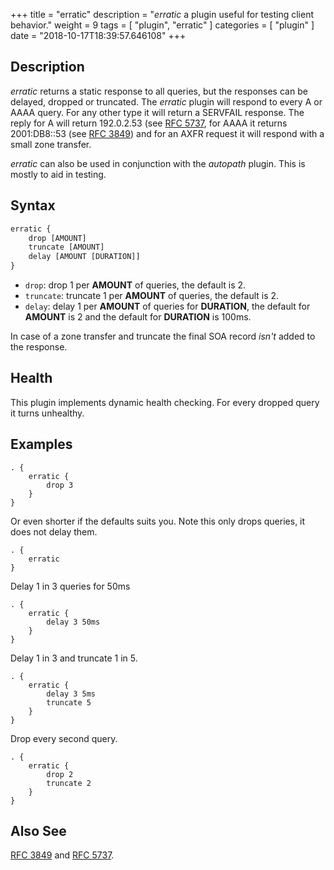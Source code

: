 +++
title = "erratic"
description = "*erratic* a plugin useful for testing client behavior."
weight = 9
tags = [ "plugin", "erratic" ]
categories = [ "plugin" ]
date = "2018-10-17T18:39:57.646108"
+++

## Description

*erratic* returns a static response to all queries, but the responses can be delayed, dropped or truncated.
The *erratic* plugin will respond to every A or AAAA query. For any other type it will return
a SERVFAIL response. The reply for A will return 192.0.2.53 (see [RFC
5737](https://tools.ietf.org/html/rfc5737),
for AAAA it returns 2001:DB8::53 (see [RFC 3849](https://tools.ietf.org/html/rfc3849)) and for an
AXFR request it will respond with a small zone transfer.

*erratic* can also be used in conjunction with the *autopath* plugin. This is mostly to aid in
testing.

## Syntax

~~~ txt
erratic {
    drop [AMOUNT]
    truncate [AMOUNT]
    delay [AMOUNT [DURATION]]
}
~~~

* `drop`: drop 1 per **AMOUNT** of queries, the default is 2.
* `truncate`: truncate 1 per **AMOUNT** of queries, the default is 2.
* `delay`: delay 1 per **AMOUNT** of queries for **DURATION**, the default for **AMOUNT** is 2 and
  the default for **DURATION** is 100ms.

In case of a zone transfer and truncate the final SOA record *isn't* added to the response.

## Health

This plugin implements dynamic health checking. For every dropped query it turns unhealthy.

## Examples

~~~ corefile
. {
    erratic {
        drop 3
    }
}
~~~

Or even shorter if the defaults suits you. Note this only drops queries, it does not delay them.

~~~ corefile
. {
    erratic
}
~~~

Delay 1 in 3 queries for 50ms

~~~ corefile
. {
    erratic {
        delay 3 50ms
    }
}
~~~

Delay 1 in 3 and truncate 1 in 5.

~~~ corefile
. {
    erratic {
        delay 3 5ms
        truncate 5
    }
}
~~~

Drop every second query.

~~~ corefile
. {
    erratic {
        drop 2
        truncate 2
    }
}
~~~

## Also See

[RFC 3849](https://tools.ietf.org/html/rfc3849) and
[RFC 5737](https://tools.ietf.org/html/rfc5737).
